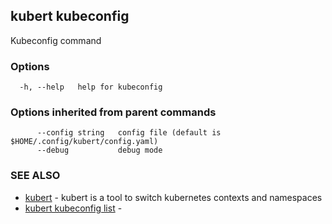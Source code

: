 ## kubert kubeconfig

Kubeconfig command

### Options

```
  -h, --help   help for kubeconfig
```

### Options inherited from parent commands

```
      --config string   config file (default is $HOME/.config/kubert/config.yaml)
      --debug           debug mode
```

### SEE ALSO

* [kubert](kubert.md)	 - kubert is a tool to switch kubernetes contexts and namespaces
* [kubert kubeconfig list](kubert_kubeconfig_list.md)	 - 

